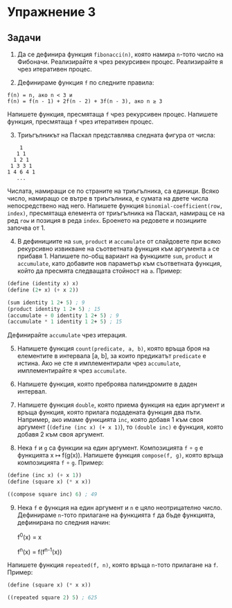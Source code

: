 Упражнение 3
============

Задачи
------

1. Да се дефинира функция `fibonacci(n)`, която намира `n`-тото число на
Фибоначи. Реализирайте я чрез рекурсивен процес. Реализирайте я чрез итеративен
процес.

2. Дефинираме функция `f` по следните правила:
```
f(n) = n, ако n < 3 и
f(n) = f(n - 1) + 2f(n - 2) + 3f(n - 3), ако n ≥ 3
```
Напишете функция, пресмятаща `f` чрез рекурсивен процес. Напишете функция,
пресмятаща `f` чрез итеративен процес.

3. Триъгълникът на Паскал представлява следната фигура от числа:

```
    1
   1 1
  1 2 1
 1 3 3 1
1 4 6 4 1
   ...
```

Числата, намиращи се по страните на триъгълника, са единици. Всяко число,
намиращо се вътре в триъгълника, е сумата на двете числа непосредствено над
него. Напишете функция `binomial-coefficient(row, index)`, пресмятаща елемента
от триъгълника на Паскал, намиращ се на ред `row` и позиция в реда `index`.
Броенето на редовете и позициите започва от 1.

4. В дефинициите на `sum`, `product` и `accumulate` от слайдовете при всяко
рекурсивно извикване на съответната функция към аргумента `a` се прибавя 1.
Напишете по-общ вариант на функциите `sum`, `product` и `accumulate`, като
добавите нов параметър към съответната функция, който да пресмята следващата
стойност на `a`. Пример:
```scheme
(define (identity x) x)
(define (2+ x) (+ x 2))

(sum identity 1 2+ 5) ; 9
(product identity 1 2+ 5) ; 15
(accumulate + 0 identity 1 2+ 5) ; 9
(accumulate * 1 identity 1 2+ 5) ; 15
```
Дефинирайте `accumulate` чрез итерация.

5. Напишете функция `count(predicate, a, b)`, която връща броя на елементите
в интервала [a, b], за които предикатът `predicate` е истина. Ако не сте я
имплементирали чрез `accumulate`, имплементирайте я чрез `accumulate`.

6. Напишете функция, която преброява палиндромите в даден интервал.

7. Напишете функция `double`, която приема функция на един аргумент и връща
функция, която прилага подадената функция два пъти. Например, ако имаме
функцията `inc`, която добавя 1 към своя аргумент (`(define (inc x) (+ x 1)`),
то `(double inc)` е функция, която добавя 2 към своя аргумент.

8. Нека `f` и `g` са функции на един аргумент. Композицията `f` ∘ `g` е
функцията x ↦ f(g(x)). Напишете функция `compose(f, g)`, която връща
композицията `f` ∘ `g`. Пример:
```scheme
(define (inc x) (+ x 1))
(define (square x) (* x x))

((compose square inc) 6) ; 49
```

9. Нека `f` е функция на един аргумент и `n` е цяло неотрицателно число.
Дефинираме `n`-тото прилагане на функцията `f` да бъде функцията, дефинирана
по следния начин:

   f<sup>0</sup>(x) = x

   f<sup>n</sup>(x) = f(f<sup>n-1</sup>(x))

Напишете функция `repeated(f, n)`, която връща `n`-тото прилагане на `f`.
Пример:
```scheme
(define (square x) (* x x))

((repeated square 2) 5) ; 625
```

